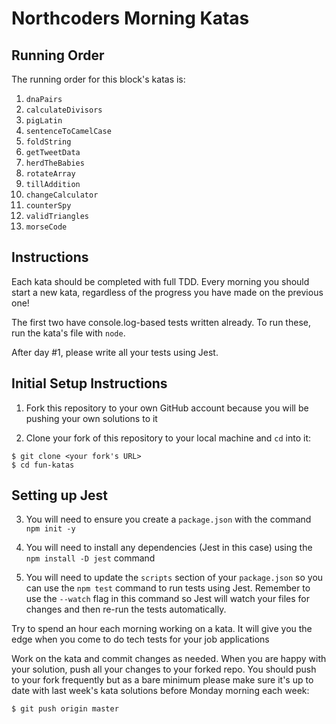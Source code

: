 # Northcoders Morning Katas

## Running Order

The running order for this block's katas is: 

1. `dnaPairs`
2. `calculateDivisors`
3. `pigLatin`
4. `sentenceToCamelCase`
5. `foldString`
6. `getTweetData`
7. `herdTheBabies`
8. `rotateArray`
9. `tillAddition`
10. `changeCalculator`
11. `counterSpy`
12. `validTriangles`
13. `morseCode`

## Instructions

Each kata should be completed with full TDD. Every morning you should start a new kata, regardless of the progress you have made on the previous one!

The first two have console.log-based tests written already.  To run these, run the kata's file with `node`.

After day #1, please write all your tests using Jest.

## Initial Setup Instructions

1. Fork this repository to your own GitHub account because you will be pushing your own solutions to it

2. Clone your fork of this repository to your local machine and `cd` into it:

```
$ git clone <your fork's URL>
$ cd fun-katas
```

## Setting up Jest

3. You will need to ensure you create a `package.json` with the command `npm init -y`

4. You will need to install any dependencies (Jest in this case) using the `npm install -D jest` command

5. You will need to update the `scripts` section of your `package.json` so you can use the `npm test` command to run tests using Jest. Remember to use the `--watch` flag in this command so Jest will watch your files for changes and then re-run the tests automatically.

Try to spend an hour each morning working on a kata. It will give you the edge when you come to do tech tests for your job applications

Work on the kata and commit changes as needed. When you are happy with your solution, push all your changes to your forked repo. You should push to your fork frequently but as a bare minimum please make sure it's up to date with last week's kata solutions before Monday morning each week:

```
$ git push origin master
```
  
